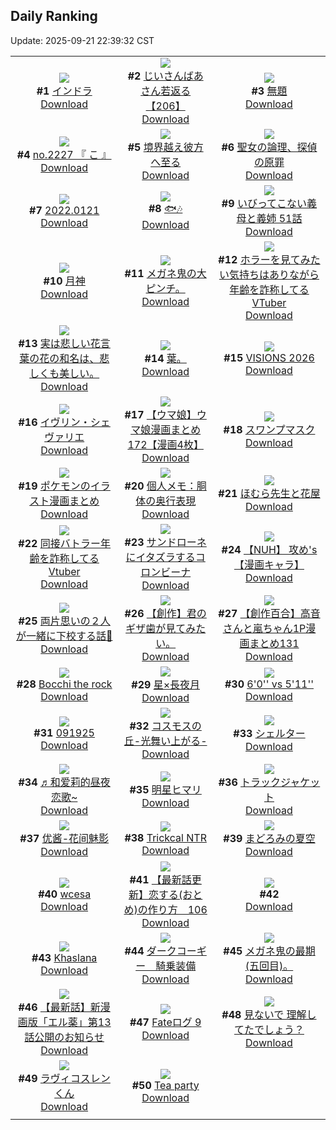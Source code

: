## Daily Ranking
Update: 2025-09-21 22:39:32 CST

|      |      |      |
| :----: | :----: | :----: |
| ![](https://i.pixiv.re/c/240x480/img-master/img/2025/09/20/00/00/21/135297130_p0_master1200.jpg)<br>**#1** [インドラ](https://www.pixiv.net/artworks/135297130)<br>[Download](https://i.pixiv.re/img-original/img/2025/09/20/00/00/21/135297130_p0.jpg) | ![](https://i.pixiv.re/c/240x480/img-master/img/2025/09/20/11/09/44/135311935_p0_master1200.jpg)<br>**#2** [じいさんばあさん若返る【206】](https://www.pixiv.net/artworks/135311935)<br>[Download](https://i.pixiv.re/img-original/img/2025/09/20/11/09/44/135311935_p0.png) | ![](https://i.pixiv.re/c/240x480/img-master/img/2025/09/19/16/15/39/135279286_p0_master1200.jpg)<br>**#3** [無題](https://www.pixiv.net/artworks/135279286)<br>[Download](https://i.pixiv.re/img-original/img/2025/09/19/16/15/39/135279286_p0.jpg) |
| ![](https://i.pixiv.re/c/240x480/img-master/img/2025/09/19/22/02/26/135291903_p0_master1200.jpg)<br>**#4** [no.2227 『 こ 』](https://www.pixiv.net/artworks/135291903)<br>[Download](https://i.pixiv.re/img-original/img/2025/09/19/22/02/26/135291903_p0.jpg) | ![](https://i.pixiv.re/c/240x480/img-master/img/2025/09/20/00/02/35/135297468_p0_master1200.jpg)<br>**#5** [境界越え彼方へ至る](https://www.pixiv.net/artworks/135297468)<br>[Download](https://i.pixiv.re/img-original/img/2025/09/20/00/02/35/135297468_p0.jpg) | ![](https://i.pixiv.re/c/240x480/img-master/img/2025/09/19/00/00/23/135260337_p0_master1200.jpg)<br>**#6** [聖女の論理、探偵の原罪](https://www.pixiv.net/artworks/135260337)<br>[Download](https://i.pixiv.re/img-original/img/2025/09/19/00/00/23/135260337_p0.png) |
| ![](https://i.pixiv.re/c/240x480/img-master/img/2025/09/19/00/00/23/135260336_p0_master1200.jpg)<br>**#7** [2022.0121](https://www.pixiv.net/artworks/135260336)<br>[Download](https://i.pixiv.re/img-original/img/2025/09/19/00/00/23/135260336_p0.jpg) | ![](https://i.pixiv.re/c/240x480/img-master/img/2025/09/19/02/10/44/135264986_p0_master1200.jpg)<br>**#8** [🐟🎶](https://www.pixiv.net/artworks/135264986)<br>[Download](https://i.pixiv.re/img-original/img/2025/09/19/02/10/44/135264986_p0.jpg) | ![](https://i.pixiv.re/c/240x480/img-master/img/2025/09/20/08/16/11/135308089_p0_master1200.jpg)<br>**#9** [いびってこない義母と義姉 51話](https://www.pixiv.net/artworks/135308089)<br>[Download](https://i.pixiv.re/img-original/img/2025/09/20/08/16/11/135308089_p0.jpg) |
| ![](https://i.pixiv.re/c/240x480/img-master/img/2025/09/19/22/14/56/135292475_p0_master1200.jpg)<br>**#10** [月神](https://www.pixiv.net/artworks/135292475)<br>[Download](https://i.pixiv.re/img-original/img/2025/09/19/22/14/56/135292475_p0.jpg) | ![](https://i.pixiv.re/c/240x480/img-master/img/2025/09/19/18/12/02/135282497_p0_master1200.jpg)<br>**#11** [メガネ鬼の大ピンチ。](https://www.pixiv.net/artworks/135282497)<br>[Download](https://i.pixiv.re/img-original/img/2025/09/19/18/12/02/135282497_p0.jpg) | ![](https://i.pixiv.re/c/240x480/img-master/img/2025/09/19/21/53/24/135291357_p0_master1200.jpg)<br>**#12** [ホラーを見てみたい気持ちはありながら年齢を詐称してるVTuber](https://www.pixiv.net/artworks/135291357)<br>[Download](https://i.pixiv.re/img-original/img/2025/09/19/21/53/24/135291357_p0.png) |
| ![](https://i.pixiv.re/c/240x480/img-master/img/2025/09/19/18/53/08/135283933_p0_master1200.jpg)<br>**#13** [実は悲しい花言葉の花の和名は、悲しくも美しい。](https://www.pixiv.net/artworks/135283933)<br>[Download](https://i.pixiv.re/img-original/img/2025/09/19/18/53/08/135283933_p0.jpg) | ![](https://i.pixiv.re/c/240x480/img-master/img/2025/09/19/03/07/14/135266021_p0_master1200.jpg)<br>**#14** [葉。](https://www.pixiv.net/artworks/135266021)<br>[Download](https://i.pixiv.re/img-original/img/2025/09/19/03/07/14/135266021_p0.jpg) | ![](https://i.pixiv.re/c/240x480/img-master/img/2025/09/19/19/41/42/135285812_p0_master1200.jpg)<br>**#15** [VISIONS 2026](https://www.pixiv.net/artworks/135285812)<br>[Download](https://i.pixiv.re/img-original/img/2025/09/19/19/41/42/135285812_p0.png) |
| ![](https://i.pixiv.re/c/240x480/img-master/img/2025/09/19/00/00/23/135260334_p0_master1200.jpg)<br>**#16** [イヴリン・シェヴァリエ](https://www.pixiv.net/artworks/135260334)<br>[Download](https://i.pixiv.re/img-original/img/2025/09/19/00/00/23/135260334_p0.png) | ![](https://i.pixiv.re/c/240x480/img-master/img/2025/09/19/00/01/21/135260504_p0_master1200.jpg)<br>**#17** [【ウマ娘】ウマ娘漫画まとめ172【漫画4枚】](https://www.pixiv.net/artworks/135260504)<br>[Download](https://i.pixiv.re/img-original/img/2025/09/19/00/01/21/135260504_p0.jpg) | ![](https://i.pixiv.re/c/240x480/img-master/img/2025/09/19/07/03/05/135269430_p0_master1200.jpg)<br>**#18** [スワンプマスク](https://www.pixiv.net/artworks/135269430)<br>[Download](https://i.pixiv.re/img-original/img/2025/09/19/07/03/05/135269430_p0.jpg) |
| ![](https://i.pixiv.re/c/240x480/img-master/img/2025/09/19/00/01/33/135260527_p0_master1200.jpg)<br>**#19** [ポケモンのイラスト漫画まとめ](https://www.pixiv.net/artworks/135260527)<br>[Download](https://i.pixiv.re/img-original/img/2025/09/19/00/01/33/135260527_p0.jpg) | ![](https://i.pixiv.re/c/240x480/img-master/img/2025/09/20/06/00/14/135305873_p0_master1200.jpg)<br>**#20** [個人メモ：胴体の奥行表現](https://www.pixiv.net/artworks/135305873)<br>[Download](https://i.pixiv.re/img-original/img/2025/09/20/06/00/14/135305873_p0.jpg) | ![](https://i.pixiv.re/c/240x480/img-master/img/2025/09/20/17/03/30/135321934_p0_master1200.jpg)<br>**#21** [ほむら先生と花屋](https://www.pixiv.net/artworks/135321934)<br>[Download](https://i.pixiv.re/img-original/img/2025/09/20/17/03/30/135321934_p0.png) |
| ![](https://i.pixiv.re/c/240x480/img-master/img/2025/09/20/21/05/36/135331834_p0_master1200.jpg)<br>**#22** [同接バトラー年齢を詐称してるVtuber](https://www.pixiv.net/artworks/135331834)<br>[Download](https://i.pixiv.re/img-original/img/2025/09/20/21/05/36/135331834_p0.png) | ![](https://i.pixiv.re/c/240x480/img-master/img/2025/09/20/00/35/58/135299146_p0_master1200.jpg)<br>**#23** [サンドローネにイタズラするコロンビーナ](https://www.pixiv.net/artworks/135299146)<br>[Download](https://i.pixiv.re/img-original/img/2025/09/20/00/35/58/135299146_p0.png) | ![](https://i.pixiv.re/c/240x480/img-master/img/2025/09/20/00/01/58/135297402_p0_master1200.jpg)<br>**#24** [【NUH】 攻め's 【漫画キャラ】](https://www.pixiv.net/artworks/135297402)<br>[Download](https://i.pixiv.re/img-original/img/2025/09/20/00/01/58/135297402_p0.jpg) |
| ![](https://i.pixiv.re/c/240x480/img-master/img/2025/09/19/21/27/58/135290324_p0_master1200.jpg)<br>**#25** [両片思いの２人が一緒に下校する話🚃](https://www.pixiv.net/artworks/135290324)<br>[Download](https://i.pixiv.re/img-original/img/2025/09/19/21/27/58/135290324_p0.png) | ![](https://i.pixiv.re/c/240x480/img-master/img/2025/09/20/00/03/03/135297513_p0_master1200.jpg)<br>**#26** [【創作】君のギザ歯が見てみたい。](https://www.pixiv.net/artworks/135297513)<br>[Download](https://i.pixiv.re/img-original/img/2025/09/20/00/03/03/135297513_p0.jpg) | ![](https://i.pixiv.re/c/240x480/img-master/img/2025/09/20/00/02/22/135297447_p0_master1200.jpg)<br>**#27** [【創作百合】高音さんと嵐ちゃん1P漫画まとめ131](https://www.pixiv.net/artworks/135297447)<br>[Download](https://i.pixiv.re/img-original/img/2025/09/20/00/02/22/135297447_p0.jpg) |
| ![](https://i.pixiv.re/c/240x480/img-master/img/2025/09/20/14/20/49/135317145_p0_master1200.jpg)<br>**#28** [Bocchi the rock](https://www.pixiv.net/artworks/135317145)<br>[Download](https://i.pixiv.re/img-original/img/2025/09/20/14/20/49/135317145_p0.jpg) | ![](https://i.pixiv.re/c/240x480/img-master/img/2025/09/19/01/16/28/135263553_p0_master1200.jpg)<br>**#29** [星×長夜月](https://www.pixiv.net/artworks/135263553)<br>[Download](https://i.pixiv.re/img-original/img/2025/09/19/01/16/28/135263553_p0.jpg) | ![](https://i.pixiv.re/c/240x480/img-master/img/2025/09/20/00/00/02/135296993_p0_master1200.jpg)<br>**#30** [6'0'' vs 5'11''](https://www.pixiv.net/artworks/135296993)<br>[Download](https://i.pixiv.re/img-original/img/2025/09/20/00/00/02/135296993_p0.png) |
| ![](https://i.pixiv.re/c/240x480/img-master/img/2025/09/19/01/07/28/135263274_p0_master1200.jpg)<br>**#31** [091925](https://www.pixiv.net/artworks/135263274)<br>[Download](https://i.pixiv.re/img-original/img/2025/09/19/01/07/28/135263274_p0.jpg) | ![](https://i.pixiv.re/c/240x480/img-master/img/2025/09/19/19/58/44/135286381_p0_master1200.jpg)<br>**#32** [コスモスの丘-光舞い上がる-](https://www.pixiv.net/artworks/135286381)<br>[Download](https://i.pixiv.re/img-original/img/2025/09/19/19/58/44/135286381_p0.jpg) | ![](https://i.pixiv.re/c/240x480/img-master/img/2025/09/20/13/25/30/135315581_p0_master1200.jpg)<br>**#33** [シェルター](https://www.pixiv.net/artworks/135315581)<br>[Download](https://i.pixiv.re/img-original/img/2025/09/20/13/25/30/135315581_p0.png) |
| ![](https://i.pixiv.re/c/240x480/img-master/img/2025/09/20/13/31/39/135315772_p0_master1200.jpg)<br>**#34** [♬和爱莉的昼夜恋歌~](https://www.pixiv.net/artworks/135315772)<br>[Download](https://i.pixiv.re/img-original/img/2025/09/20/13/31/39/135315772_p0.jpg) | ![](https://i.pixiv.re/c/240x480/img-master/img/2025/09/20/00/00/18/135297113_p0_master1200.jpg)<br>**#35** [明星ヒマリ](https://www.pixiv.net/artworks/135297113)<br>[Download](https://i.pixiv.re/img-original/img/2025/09/20/00/00/18/135297113_p0.jpg) | ![](https://i.pixiv.re/c/240x480/img-master/img/2025/09/20/00/02/35/135297467_p0_master1200.jpg)<br>**#36** [トラックジャケット](https://www.pixiv.net/artworks/135297467)<br>[Download](https://i.pixiv.re/img-original/img/2025/09/20/00/02/35/135297467_p0.jpg) |
| ![](https://i.pixiv.re/c/240x480/img-master/img/2025/09/19/18/47/31/135283745_p0_master1200.jpg)<br>**#37** [优酱-花间魅影](https://www.pixiv.net/artworks/135283745)<br>[Download](https://i.pixiv.re/img-original/img/2025/09/19/18/47/31/135283745_p0.jpg) | ![](https://i.pixiv.re/c/240x480/img-master/img/2025/09/19/15/28/18/135278322_p0_master1200.jpg)<br>**#38** [Trickcal NTR](https://www.pixiv.net/artworks/135278322)<br>[Download](https://i.pixiv.re/img-original/img/2025/09/19/15/28/18/135278322_p0.png) | ![](https://i.pixiv.re/c/240x480/img-master/img/2025/09/20/00/00/30/135297180_p0_master1200.jpg)<br>**#39** [まどろみの夏空](https://www.pixiv.net/artworks/135297180)<br>[Download](https://i.pixiv.re/img-original/img/2025/09/20/00/00/30/135297180_p0.png) |
| ![](https://i.pixiv.re/c/240x480/img-master/img/2025/09/19/02/13/26/135265046_p0_master1200.jpg)<br>**#40** [wcesa](https://www.pixiv.net/artworks/135265046)<br>[Download](https://i.pixiv.re/img-original/img/2025/09/19/02/13/26/135265046_p0.jpg) | ![](https://i.pixiv.re/c/240x480/img-master/img/2025/09/19/12/28/42/135275119_p0_master1200.jpg)<br>**#41** [【最新話更新】恋する(おとめ)の作り方　106](https://www.pixiv.net/artworks/135275119)<br>[Download](https://i.pixiv.re/img-original/img/2025/09/19/12/28/42/135275119_p0.png) | ![](https://s.pximg.net/common/images/limit_unviewable_s.png)<br>**#42** [](https://www.pixiv.net/artworks/135325179)<br>[Download](https://s.pximg.net/common/images/limit_unviewable_s.png) |
| ![](https://i.pixiv.re/c/240x480/img-master/img/2025/09/19/10/40/29/135272938_p0_master1200.jpg)<br>**#43** [Khaslana](https://www.pixiv.net/artworks/135272938)<br>[Download](https://i.pixiv.re/img-original/img/2025/09/19/10/40/29/135272938_p0.jpg) | ![](https://i.pixiv.re/c/240x480/img-master/img/2025/09/20/01/40/42/135301335_p0_master1200.jpg)<br>**#44** [ダークコーギー　騎乗装備](https://www.pixiv.net/artworks/135301335)<br>[Download](https://i.pixiv.re/img-original/img/2025/09/20/01/40/42/135301335_p0.jpg) | ![](https://i.pixiv.re/c/240x480/img-master/img/2025/09/20/17/16/16/135322276_p0_master1200.jpg)<br>**#45** [メガネ鬼の最期(五回目)。](https://www.pixiv.net/artworks/135322276)<br>[Download](https://i.pixiv.re/img-original/img/2025/09/20/17/16/16/135322276_p0.jpg) |
| ![](https://i.pixiv.re/c/240x480/img-master/img/2025/09/19/18/57/23/135284061_p0_master1200.jpg)<br>**#46** [【最新話】新漫画版「エル薬」第13話公開のお知らせ](https://www.pixiv.net/artworks/135284061)<br>[Download](https://i.pixiv.re/img-original/img/2025/09/19/18/57/23/135284061_p0.jpg) | ![](https://i.pixiv.re/c/240x480/img-master/img/2025/09/20/00/04/08/135297603_p0_master1200.jpg)<br>**#47** [Fateログ 9](https://www.pixiv.net/artworks/135297603)<br>[Download](https://i.pixiv.re/img-original/img/2025/09/20/00/04/08/135297603_p0.jpg) | ![](https://i.pixiv.re/c/240x480/img-master/img/2025/09/20/21/42/32/135333503_p0_master1200.jpg)<br>**#48** [見ないで 理解してたでしょう？](https://www.pixiv.net/artworks/135333503)<br>[Download](https://i.pixiv.re/img-original/img/2025/09/20/21/42/32/135333503_p0.png) |
| ![](https://i.pixiv.re/c/240x480/img-master/img/2025/09/19/00/00/04/135260195_p0_master1200.jpg)<br>**#49** [ラヴィコスレンくん](https://www.pixiv.net/artworks/135260195)<br>[Download](https://i.pixiv.re/img-original/img/2025/09/19/00/00/04/135260195_p0.png) | ![](https://i.pixiv.re/c/240x480/img-master/img/2025/09/20/21/23/37/135332657_p0_master1200.jpg)<br>**#50** [Tea party](https://www.pixiv.net/artworks/135332657)<br>[Download](https://i.pixiv.re/img-original/img/2025/09/20/21/23/37/135332657_p0.jpg) |
|      |
